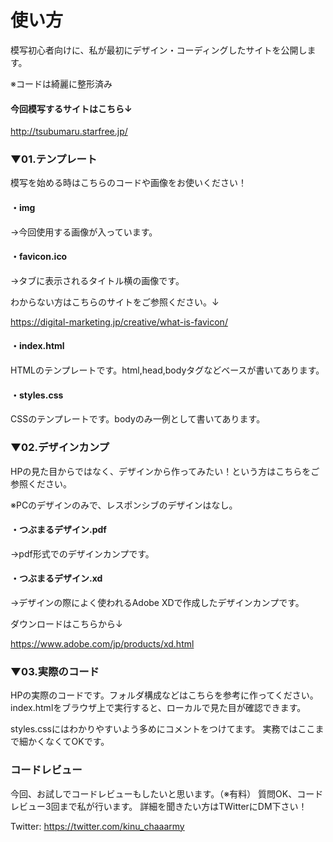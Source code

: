 # 使い方


模写初心者向けに、私が最初にデザイン・コーディングしたサイトを公開します。

※コードは綺麗に整形済み


#### 今回模写するサイトはこちら↓

http://tsubumaru.starfree.jp/


### ▼01.テンプレート

模写を始める時はこちらのコードや画像をお使いください！

#### ・img

→今回使用する画像が入っています。

#### ・favicon.ico

→タブに表示されるタイトル横の画像です。

わからない方はこちらのサイトをご参照ください。↓

https://digital-marketing.jp/creative/what-is-favicon/

#### ・index.html

HTMLのテンプレートです。html,head,bodyタグなどベースが書いてあります。

#### ・styles.css

CSSのテンプレートです。bodyのみ一例として書いてあります。


### ▼02.デザインカンプ

HPの見た目からではなく、デザインから作ってみたい！という方はこちらをご参照ください。

※PCのデザインのみで、レスポンシブのデザインはなし。

#### ・つぶまるデザイン.pdf

→pdf形式でのデザインカンプです。

#### ・つぶまるデザイン.xd

→デザインの際によく使われるAdobe XDで作成したデザインカンプです。

ダウンロードはこちらから↓

https://www.adobe.com/jp/products/xd.html


### ▼03.実際のコード
HPの実際のコードです。フォルダ構成などはこちらを参考に作ってください。
index.htmlをブラウザ上で実行すると、ローカルで見た目が確認できます。

styles.cssにはわかりやすいよう多めにコメントをつけてます。
実務ではここまで細かくなくてOKです。


### コードレビュー
今回、お試しでコードレビューもしたいと思います。（※有料）
質問OK、コードレビュー3回まで私が行います。
詳細を聞きたい方はTWitterにDM下さい！

Twitter: https://twitter.com/kinu_chaaarmy

